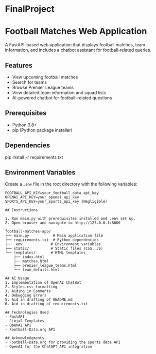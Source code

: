 # FinalProject
# Football Matches Web Application

A FastAPI-based web application that displays football matches, team information, and includes a chatbot assistant for football-related queries.

## Features

- View upcoming football matches
- Search for teams
- Browse Premier League teams
- View detailed team information and squad lists
- AI-powered chatbot for football-related questions

## Prerequisites

- Python 3.8+
- pip (Python package installer)

## Dependencies
pip install -r requirements.txt

## Environment Variables

Create a `.env` file in the root directory with the following variables:

```env
FOOTBALL_API_KEY=your_football_data_api_key
OPENAI_API_KEY=your_openai_api_key
SPORTS_API_KEY=your_sports_api_key (Negligible)

## Instructions

1. Run main.py with prerequisites installed and .env set up. 
2. Open browser and navigate to http://127.0.0.1:8000

football-matches-app/
├── main.py           # Main application file
├── requirements.txt  # Python dependencies
├── .env             # Environment variables
├── static/          # Static files (CSS, JS)
└── templates/       # HTML templates
    ├── index.html
    ├── matches.html
    ├── premier_league_teams.html
    └── team_details.html

## AI Usage
1. Implementation of OpenAI ChatBot
2. Styles.css formatting
3. Aiding in Comments
4. Debugging Errors
5. Aid in drafting of README.md
6. Aid in drafting of requirements.txt

## Technologies Used
- FastAPI
- Jinja2 Templates
- OpenAI API
- Football-Data.org API

## Acknowledgments
- Football-Data.org for providing the sports data API
- OpenAI for the ChatGPT API integration